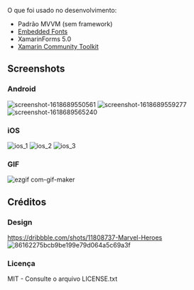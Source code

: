 O que foi usado no desenvolvimento:
- Padrão MVVM (sem framework)
- [Embedded Fonts](https://docs.microsoft.com/en-us/xamarin/xamarin-forms/user-interface/text/fonts)
- XamarinForms 5.0
- [Xamarin Community Toolkit](https://github.com/xamarin/XamarinCommunityToolkit)

## Screenshots
### Android
![screenshot-1618689550561](https://user-images.githubusercontent.com/11803107/115125432-639fd380-9f9e-11eb-83d7-a08f019cf433.jpg)
![screenshot-1618689559277](https://user-images.githubusercontent.com/11803107/115125439-6c90a500-9f9e-11eb-857c-8481adda0198.jpg)
![screenshot-1618689565240](https://user-images.githubusercontent.com/11803107/115125474-a8c40580-9f9e-11eb-9672-7dff92b88bbc.jpg)

### iOS
![ios_1](https://user-images.githubusercontent.com/11803107/115125377-14f23980-9f9e-11eb-83f0-061f8ba73101.PNG)
![ios_2](https://user-images.githubusercontent.com/11803107/115125383-1d4a7480-9f9e-11eb-8e13-93498e9c3677.PNG)
![ios_3](https://user-images.githubusercontent.com/11803107/115125391-263b4600-9f9e-11eb-8785-5d220a607c00.PNG)

### GIF
![ezgif com-gif-maker](https://user-images.githubusercontent.com/11803107/115126386-f8a5cb00-9fa4-11eb-81c3-498f3ea946c0.gif)

## Créditos
### Design
https://dribbble.com/shots/11808737-Marvel-Heroes
![86162275bcb9be199e79d064a5c69a3f](https://user-images.githubusercontent.com/11803107/115125126-86c98380-9f9c-11eb-8856-8e8956ca9040.png)

### Licença
MIT - Consulte o arquivo LICENSE.txt
